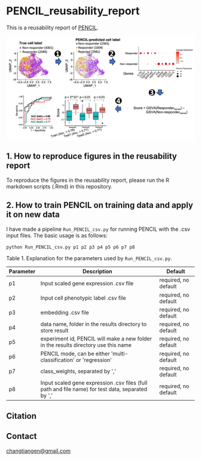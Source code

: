 # PENCIL\_reusability\_report
This is a reusability report of [PENCIL](https://doi.org/10.1038/s42256-023-00656-y).

<p align="center">
  <img src="./img/Schema.jpg" width = "1000" alt="method" align=center />
</p>

## 1. How to reproduce figures in the reusability report
To reproduce the figures in the reusability report, please run the R markdown scripts (.Rmd) in this repository.

## 2. How to train PENCIL on training data and apply it on new data

I have made a pipeline `Run_PENCIL_csv.py` for running PENCIL with the .csv input files. The basic usage is as follows:

```{bash}
python Run_PENCIL_csv.py p1 p2 p3 p4 p5 p6 p7 p8
```

Table 1. Explanation for the parameters used by `Run_PENCIL_csv.py`.

| Parameter | Description | Default |
|----------|----------|----------|
| p1   | Input scaled gene expression .csv file | required, no default |
| p2   | Input cell phenotypic label .csv file | required, no default |
| p3   | embedding .csv file | required, no default |
| p4   | data name, folder in the results directory to store result | required, no default |
| p5   | experiment id, PENCIL will make a new folder in the results directory use this name | required, no default |
| p6   | PENCIL mode, can be either 'multi-classification' or 'regression' | required, no default |
| p7   | class_weights, separated by ',' | required, no default |
| p8   | Input scaled gene expression .csv files (full path and file name) for test data, separated by ',' | required, no default |

## Citation


## Contact
changtiangen@gmail.com

